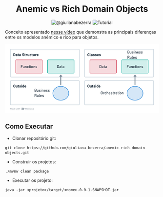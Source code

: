 <h1 align="center">
  Anemic vs Rich Domain Objects
</h1>

<p align="center">
 <img src="https://img.shields.io/static/v1?label=Youtube&message=@giulianabezerra&color=8257E5&labelColor=000000" alt="@giulianabezerra" />
 <img src="https://img.shields.io/static/v1?label=Tipo&message=Tutorial&color=8257E5&labelColor=000000" alt="Tutorial" />
</p>

Conceito apresentado [nesse vídeo](https://youtu.be/u7frhJf24fU) que demonstra as principais diferenças entre os modelos anêmico e rico para objetos.

![Anemic vs Rich Objects](.github/image.png)

## Como Executar

- Clonar repositório git:
```
git clone https://github.com/giuliana-bezerra/anemic-rich-domain-objects.git
```
- Construir os projetos:
```
./mvnw clean package
```
- Executar os projeto:
```
java -jar <projeto>/target/<nome>-0.0.1-SNAPSHOT.jar
```